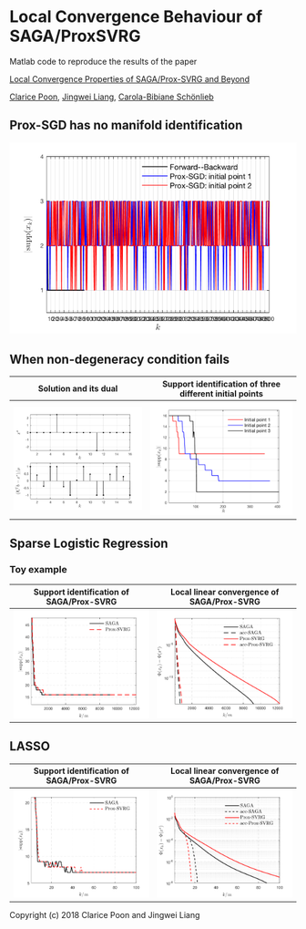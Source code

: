# Local Convergence Behaviour of SAGA/ProxSVRG

Matlab code to reproduce the results of the paper

[Local Convergence Properties of SAGA/Prox-SVRG and Beyond](http://proceedings.mlr.press/v80/poon18a.html)

[Clarice Poon](http://www.damtp.cam.ac.uk/user/cmhsp2/), [Jingwei Liang](https://jliang993.github.io/), [Carola-Bibiane Schönlieb](http://www.damtp.cam.ac.uk/user/cbs31/Home.html)



## Prox-SGD has no manifold identification

![Prox-SGD has no identification](codes/Prox-SGD-no-identification/Supp-ProxSGD-LASSO.png)



## When non-degeneracy condition fails

Solution and its dual          |  Support identification of three different initial points
:-------------------------:|:-------------------------:
![ ](codes/ND-fails/ND-xsol-gsol-LASSO.png)  |  ![ ](codes/ND-fails/ND-supp(xk)-LASSO.png)



## Sparse Logistic Regression

### Toy example

Support identification of SAGA/Prox-SVRG          |  Local linear convergence of SAGA/Prox-SVRG
:-------------------------:|:-------------------------:
![ ](codes/Sparse-LogReg/toy_sagasvrg_slr_sk.png)  |  ![ ](codes/Sparse-LogReg/toy_sagasvrg_slr_objf.png)



## LASSO

Support identification of SAGA/Prox-SVRG          |  Local linear convergence of SAGA/Prox-SVRG
:-------------------------:|:-------------------------:
![ ](codes/LASSO/sagasvrg_lasso_gisette_sk.png)  |  ![ ](codes/LASSO/sagasvrg_lasso_gisette_objf.png)

Copyright (c) 2018 Clarice Poon and  Jingwei Liang